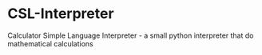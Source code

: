 # CSL-Interpreter
Calculator Simple Language Interpreter - a small python interpreter that do mathematical calculations
